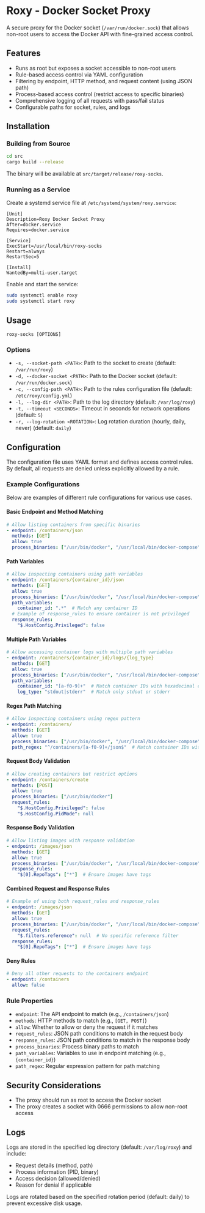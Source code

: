 # Roxy - Docker Socket Proxy

A secure proxy for the Docker socket (`/var/run/docker.sock`) that allows non-root users to access the Docker API with fine-grained access control.

## Features

- Runs as root but exposes a socket accessible to non-root users
- Rule-based access control via YAML configuration
- Filtering by endpoint, HTTP method, and request content (using JSON path)
- Process-based access control (restrict access to specific binaries)
- Comprehensive logging of all requests with pass/fail status
- Configurable paths for socket, rules, and logs

## Installation

### Building from Source

```bash
cd src
cargo build --release
```

The binary will be available at `src/target/release/roxy-socks`.

### Running as a Service

Create a systemd service file at `/etc/systemd/system/roxy.service`:

```
[Unit]
Description=Roxy Docker Socket Proxy
After=docker.service
Requires=docker.service

[Service]
ExecStart=/usr/local/bin/roxy-socks
Restart=always
RestartSec=5

[Install]
WantedBy=multi-user.target
```

Enable and start the service:

```bash
sudo systemctl enable roxy
sudo systemctl start roxy
```

## Usage

```
roxy-socks [OPTIONS]
```

### Options

- `-s, --socket-path <PATH>`: Path to the socket to create (default: `/var/run/roxy`)
- `-d, --docker-socket <PATH>`: Path to the Docker socket (default: `/var/run/docker.sock`)
- `-c, --config-path <PATH>`: Path to the rules configuration file (default: `/etc/roxy/config.yml`)
- `-l, --log-dir <PATH>`: Path to the log directory (default: `/var/log/roxy`)
- `-t, --timeout <SECONDS>`: Timeout in seconds for network operations (default: `5`)
- `-r, --log-rotation <ROTATION>`: Log rotation duration (hourly, daily, never) (default: `daily`)

## Configuration

The configuration file uses YAML format and defines access control rules. By default, all requests are denied unless explicitly allowed by a rule.

### Example Configurations

Below are examples of different rule configurations for various use cases.

#### Basic Endpoint and Method Matching

```yaml
# Allow listing containers from specific binaries
- endpoint: /containers/json
  methods: [GET]
  allow: true
  process_binaries: ["/usr/bin/docker", "/usr/local/bin/docker-compose"]
```

#### Path Variables

```yaml
# Allow inspecting containers using path variables
- endpoint: /containers/{container_id}/json
  methods: [GET]
  allow: true
  process_binaries: ["/usr/bin/docker", "/usr/local/bin/docker-compose"]
  path_variables:
    container_id: ".*"  # Match any container ID
  # Example of response_rules to ensure container is not privileged
  response_rules:
    "$.HostConfig.Privileged": false
```

#### Multiple Path Variables

```yaml
# Allow accessing container logs with multiple path variables
- endpoint: /containers/{container_id}/logs/{log_type}
  methods: [GET]
  allow: true
  process_binaries: ["/usr/bin/docker", "/usr/local/bin/docker-compose"]
  path_variables:
    container_id: "[a-f0-9]+"  # Match container IDs with hexadecimal characters
    log_type: "stdout|stderr"  # Match only stdout or stderr
```

#### Regex Path Matching

```yaml
# Allow inspecting containers using regex pattern
- endpoint: /containers/
  methods: [GET]
  allow: true
  process_binaries: ["/usr/bin/docker", "/usr/local/bin/docker-compose"]
  path_regex: "^/containers/[a-f0-9]+/json$"  # Match container IDs with hexadecimal characters
```

#### Request Body Validation

```yaml
# Allow creating containers but restrict options
- endpoint: /containers/create
  methods: [POST]
  allow: true
  process_binaries: ["/usr/bin/docker"]
  request_rules:
    "$.HostConfig.Privileged": false
    "$.HostConfig.PidMode": null
```

#### Response Body Validation

```yaml
# Allow listing images with response validation
- endpoint: /images/json
  methods: [GET]
  allow: true
  process_binaries: ["/usr/bin/docker", "/usr/local/bin/docker-compose"]
  response_rules:
    "$[0].RepoTags": ["*"]  # Ensure images have tags
```

#### Combined Request and Response Rules

```yaml
# Example of using both request_rules and response_rules
- endpoint: /images/json
  methods: [GET]
  allow: true
  process_binaries: ["/usr/bin/docker", "/usr/local/bin/docker-compose"]
  request_rules:
    "$.filters.reference": null  # No specific reference filter
  response_rules:
    "$[0].RepoTags": ["*"]  # Ensure images have tags
```

#### Deny Rules

```yaml
# Deny all other requests to the containers endpoint
- endpoint: /containers
  allow: false
```

### Rule Properties

- `endpoint`: The API endpoint to match (e.g., `/containers/json`)
- `methods`: HTTP methods to match (e.g., `[GET, POST]`)
- `allow`: Whether to allow or deny the request if it matches
- `request_rules`: JSON path conditions to match in the request body
- `response_rules`: JSON path conditions to match in the response body
- `process_binaries`: Process binary paths to match
- `path_variables`: Variables to use in endpoint matching (e.g., `{container_id}`)
- `path_regex`: Regular expression pattern for path matching

## Security Considerations

- The proxy should run as root to access the Docker socket
- The proxy creates a socket with 0666 permissions to allow non-root access

## Logs

Logs are stored in the specified log directory (default: `/var/log/roxy`) and include:
- Request details (method, path)
- Process information (PID, binary)
- Access decision (allowed/denied)
- Reason for denial if applicable

Logs are rotated based on the specified rotation period (default: daily) to prevent excessive disk usage.
